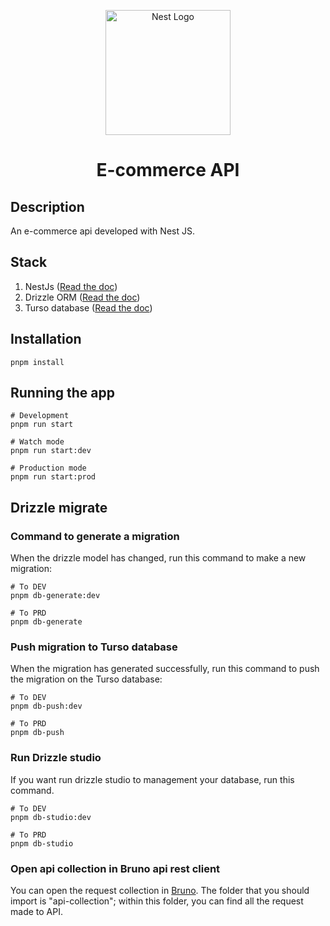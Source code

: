 <p align="center">
  <a href="http://nestjs.com/" target="blank"><img src="https://nestjs.com/img/logo-small.svg" width="200" alt="Nest Logo" /></a>
</p>

<h1 align="center">E-commerce API</h1>

## Description

An e-commerce api developed with Nest JS.

## Stack

1. NestJs ([Read the doc](https://docs.nestjs.com/))
2. Drizzle ORM ([Read the doc](https://orm.drizzle.team/docs/overview))
3. Turso database ([Read the doc](https://docs.turso.tech/introduction))

## Installation

```
pnpm install
```

## Running the app

```
# Development
pnpm run start

# Watch mode
pnpm run start:dev

# Production mode
pnpm run start:prod
```

## Drizzle migrate

### Command to generate a migration

When the drizzle model has changed, run this command to make a new migration:

```
# To DEV
pnpm db-generate:dev

# To PRD
pnpm db-generate

```

### Push migration to Turso database

When the migration has generated successfully, run this command to push the migration on the Turso database:

```
# To DEV
pnpm db-push:dev

# To PRD
pnpm db-push
```

### Run Drizzle studio

If you want run drizzle studio to management your database, run this command.

```
# To DEV
pnpm db-studio:dev

# To PRD
pnpm db-studio
```

### Open api collection in Bruno api rest client
  You can open the request collection in [Bruno](https://www.usebruno.com/). The folder that you should import is "api-collection"; within this folder, you can find all the request made to API.
